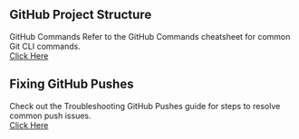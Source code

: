 ## GitHub Project Structure
GitHub Commands
Refer to the GitHub Commands cheatsheet for common Git CLI commands.  
[Click Here]()


## Fixing GitHub Pushes
Check out the Troubleshooting GitHub Pushes guide for steps to resolve common push issues.  
[Click Here]()